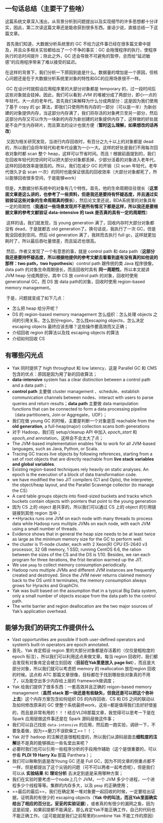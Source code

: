 ## 一句话总结（主要干了些啥）

​	这篇系统文章深入浅出，从背景分析到问题提出以及实现细节的许多思想都十分详实，因此，第二次读这篇文章还是能收获到很多东西。废话少说，直接总结一下这篇文章。

​	首先我们知道，大数据分析系统里的 GC 不给力这件事已经在很多篇文章中提及，并且众多相关实验都给出了一个不争的事实：GC 会拖慢程序的执行，使程序执行的总时间提升；除此之外，GC 还会导致不可避免的暂停，总而给“延迟敏感”的应用程序带来了难以接受的延迟。

​	在这样的背景下，我们分析一下原因到底是什么。数据量的增加是一个原因，但核心问题还是在于大数据分析系统里对象的特性和GC的应用场景很不一样。

​	GC 在设计时就假设应用程序里的大部分对象都是 temporary 的，过一段时间后这些对象就会挂掉。因此，我们可以看到 JVM 的堆被分成了两部分，即小一点的年轻代，大一点的老年代。首先我们来解释为什么分成两部分：这是因为我们使用了基于 copy 的 gc 算法，即我们只使用所有内存的一部分（可以是一半）为新创建的对象提供内存，当这部分内存满了，我们将存活的对象拷贝至另一部分，然后这部分内存又可以作为一块新的内存为新创建的对象提供内存了，这样做的好处就是不会产生内存碎片，而且算法的设计也很方便（**暂时这么理解，如果想改的话再改**）

​	又因为相关研究发现，当进行内存回收时，有百分之九十以上的对象都是 dead 的，所以我们会将年轻代和老年代设置为一小一大。这样的好处是我们不用每次回收对象时都 scan 整个 heap，这样可以节省时间。而且！根据前面提到的，我们在回收年轻代的空间时可以把大部分对象都丢掉，少部分活着的对象进入老年代，这样的回收效率是很高的。所以，我们在减少 GC 的开销（只 scan 年轻代，老年代很久才会 scan 一次）的同时也能保证很高的回收效率（大部分对象都死了，所以能够回收很多空间，于是能够work）

​	但是，大数据分析系统中的对象有几个特性。首先，他的生命周期往往很长（**这里面文章是这么讲的，也参考了一些资料，但是我还是要持有怀疑态度，并且通过实验验证这些对象的生命周期真的很长**），然后论文里还说，BDA系统里的对象具有一定的周期性（**我通过一些场景发现并不是所有情况下都是这样，所以我还是要根据文章的参考文献验证 data-intensive 的 task 是否真的具有一定的周期性**）

​	这样的话，我们就发现，当 young generation 满了，回收内存时大部分对象都没有 dead，于是就都去 old generation了。换句话说，我执行了一次 GC，但是我没回收到空间。然后 old generation 满了，我转而去执行 full gc，这样就更加耗时了，所以最后吞吐量很差，而且延迟也很高。

​	然后，作者又发现了一个有意思的事，就是 control path 和 data path（**这部分我还是要持怀疑态度，所以根据他提供的参考文献去看看到底有没有真的如他说的那样：two path，two hypothesis**）control path 跟传统的类 Java 程序很像，data path 的对象生命周期很长，而且回收时具有 **同一周期性**。所以本文就讲 JVM heap 分成两部分，其中 CS 放 control path 的对象，回收时使用 generational GC，而 DS 放 data path的对象，回收时使用 region-based memory management。

​	于是，问题就变成了如下几点：

- 怎么把 heap 给分开呢？
- DS 的 region-based memory management 怎么组织：怎么处理 objects 之间的引用关系，怎么划分region，怎么找escaping objects，怎么决定escaping objects 最终应该去哪？这些操作要高效而又正确；
- 介绍回收 region 的算法以及找 escaping objects 的算法
- 介绍如何回收 CS

## 有哪些闪光点

- Yak 同时提供了 high throughput 和 low latency，这是 Parallel GC 和 CMS 包含的优点：原因是因为用了新的回收算法；
- **data-intensive** system has a clear distinction between a control path and a data path；
- **control path** 主要做 cluster management 、schedule、establish communication channels between nodes、interact with users to parse queries and return results；**data path** 主要做 data manipulation functions that can be connected to form a data processing pipeline（data partitioners, Join or Aggregate，UDF）；
- 我们在做 young GC 的时候，主要是判断一个对象是否 reachable from the **old generation**, a full-heap(major) collection scans both generations 
- 对于 Hadoop，我们在 setup/cleanup API 中加入 *epoch_start* 和 *epoch_end* annotation，这样会不会太大了点；
- The JVM-based implementation enables Yak to work for all JVM-based languages, such as Java, Python, or Scala.
- Tracing GC traces live objects by following references, starting from a set of root objects that are directly reachable from **live stack variables and global variables**. 
- Existing region-based techniques rely heavily on static analyses. An epoch is the execution of a block of data transformation code.
- we have modified the two JIT compilers (C1 and Opto), the interpreter, the object/heap layout, and the Parallel Scavenge collector (to manage the CS）
- A card table groups objects into fixed-sized buckets and tracks which buckets contain objects with pointers that point to the young generation
-  因为 CS 上的 object 是共享的，所以我们可以通过 CS 上的 object 的引用链链接到其他 region 当中；
- **Hyracks runs one JVM on each node with many threads to process data while Hadoop runs multiple JVMs on each node, with each JVM using a small number of threads. 
- Evidence shows that in general the heap size needs to be at least twice as large as the minimum memory size for the GC to perform well. 
- the cluster is 11-node cluster, each with 2 Xeon(R) CPU E5-2640 v3 processor, 32 GB memory, 1 SSD, running CentOS 6.6, the ration between the sizes of the CS and the DS is 1/10. Besides, we ran each program for three iterations, the frist iteration warmed up the JIT.
- We use `pmap` to collect memory consumption periodically.
- Hadoop runs multiple JVMs and different JVM instances are frequently created and destroyed. Since the JVM never returns claimed memory back to the OS until it terminates, the memory consumption always grows for Hyracks and GraphChi.
- Yak was built based on the assumption that in a typical Big Data system, only a small number of objects escape from the data path to the control path. 
- The write barrier and region deallocation are the two major sources of Yak’s application overhead.





## 能够为我们的研究工作提供什么

- Vast opportunities are possible if both user-defined operators and system’s built-in operators are epoch annotated. 
- 首先，Yak 肯定假设 region 里的大部分对象都是存活着的（仅仅是粗粒度的 epoch 标注），所以我们可以利用这点来做文章。每当 region 回收时，我们都会发现有对象肯定会被立刻回收（**目前在Yak里是放入 page list**），而且是大部分对象，所以我们就可以考虑把 memory 的 reallocation 放在region 回收的时候。这点和 ATC 那篇文章很像，目标都在于找到哪些些对象真的不用了，以及能空出多少内存给上层的 framework做调度；
- Yak 给我们提供了很多东西：一套高效并且正确的 reigon-based memory management（**虽然 stack 那一块还是有些缺失，但我还是可以把这个弥补上去**）这个内存方案包含如何组织 DS 的内存回收、CS 和 DS 之间的联动以及如何修改原来的 GC 使整个系统最终work，这些:star:都是值得我们去好好借鉴的，而且是非常有用的！！！结合VLDB那篇文章，我觉得可以思考一下是在 Spark 应用层做这件事还是在 Spark 源码层做这件事；​
- 我们可以自己找些 `data-intensive` 的应用，然后跑一跑实验，调研一下，不要急着做，因为==磨刀不误砍柴工==！！；
- Yak 对于 hadoop 的注解还是很粗粒度的，所以我们从源码层面去**细粒度的注解**是不是真的能够搞出一些名堂出来呢？
- 必要时我们也可以引用一些程序分析的手段用作辅助（这个是很重要的，可以参看 **PLDI 19 Harry Xu** 那篇 Panthera ）；
- 我们可以瞅瞅到底是改Young GC 还是 Full GC，因为不同文章的侧重点都不一样，但是都提出了这个尖锐的问题（可不可以两者一起考虑呢），但是我们可以从 **实验结果** 和 **理论分析** 去决定到底是采用哪种方案；
- 我们在实验时要考虑一个node上几个 JVM，一个 JVM 多少个进程，一个进程多少个线程等等。集群的内存多大，以及 `pmap` 的正确使用；
- ==最后的最后==，我们在确定某一堆对象要一起回收的时候，一定要给出证据，证明真的有很少的 escaping objects（**Yak 中的叫法，而且Yak里面确实给出了相应的百分比，妥妥的实验证据**），或者真的有很少的漏网之鱼，因为这是前提，如果前提都不能满足，那么肯定Yak不能正确工作，自己的代码也不能正确工作。（这可能就是我们之前帮里的combine Yak 不能工作的原因）